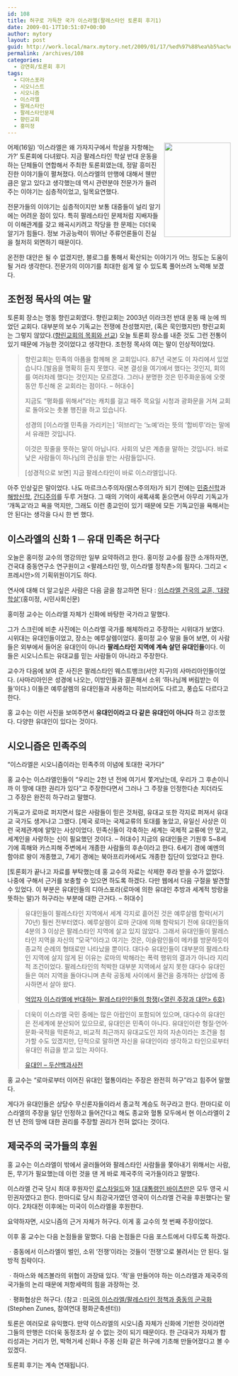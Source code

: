 ```yaml
---
id: 108
title: 허구로 가득찬 국가 이스라엘(팔레스타인 토론회 후기1)
date: 2009-01-17T10:51:07+00:00
author: mytory
layout: post
guid: http://work.local/marx.mytory.net/2009/01/17/%ed%97%88%ea%b5%ac%eb%a1%9c-%ea%b0%80%eb%93%9d%ec%b0%ac-%ea%b5%ad%ea%b0%80-%ec%9d%b4%ec%8a%a4%eb%9d%bc%ec%97%98%ed%8c%94%eb%a0%88%ec%8a%a4%ed%83%80%ec%9d%b8-%ed%86%a0%eb%a1%a0%ed%9a%8c-%ed%9b%84/
permalink: /archives/108
categories:
  - 강연회/토론회 후기
tags:
  - 디아스포라
  - 시오니스트
  - 시오니즘
  - 이스라엘
  - 팔레스타인
  - 팔레스타인문제
  - 향린교회
  - 홍미정
---
```

<img align="right" src="http://cfs14.tistory.com/image/5/tistory/2009/01/14/22/38/496deaba2bdf1" width="150px" height="213px" style="margin-left:5px;" />어제(16일) ‘이스라엘은 왜 가자지구에서 학살을 자항해는가?’ 토론회에 다녀왔다. 지금 팔레스타인 학살 반대 운동을 하는 단체들이 연합해서 주최한 토론회였는데, 정말 흥미진진한 이야기들이 펼쳐졌다. 이스라엘의 만행에 대해서 웬만큼은 알고 있다고 생각했는데 역시 관련분야 전문가가 들려 주는 이야기는 심층적이었고, 일목요연했다.

전문가들의 이야기는 심층적이지만 보통 대중들이 널리 알기에는 어려운 점이 있다. 특히 팔레스타인 문제처럼 지배자들이 이해관계를 갖고 왜곡시키려고 작당을 한 문제는 더더욱 알기가 힘들다. 정보 가공능력이 뛰어난 주류언론들이 진실을 철저히 외면하기 때문이다.

온전한 대안은 될 수 없겠지만, 블로그를 통해서 확산되는 이야기가 어느 정도는 도움이 될 거라 생각한다. 전문가의 이야기를 최대한 쉽게 알 수 있도록 풀어쓰려 노력해 보겠다.

## 조헌정 목사의 여는 말

토론회 장소는 명동 향린교회였다. 향린교회는 2003년 이라크전 반대 운동 때 눈에 띄었던 교회다. 대부분의 보수 기독교는 전쟁에 찬성했지만, (혹은 묵인했지만) 향린교회는 그렇지 않았다.([향린교회의 목회와 선교](http://www.hyanglin.org/bbs/hr1)) 오늘 토론회 장소를 내준 것도 그런 전통이 있기 때문에 가능한 것이었다고 생각한다. 조헌정 목사의 여는 말이 인상적이었다.

> 향린교회는 민족의 아픔을 함께해 온 교회입니다. 87년 국본도 이 자리에서 있었습니다.[발음을 명확히 듣지 못했다. 국본 결성을 여기에서 했다는 것인지, 회의를 여러차례 했다는 것인지는 모르겠다. 그러나 분명한 것은 민주화운동에 오랫동안 투신해 온 교회라는 점이다. &#8211; 허대수]
> 
> 지금도 “평화를 위해서”라는 캐치를 걸고 매주 목요일 시청과 광화문을 거쳐 교회로 돌아오는 촛불 행진을 하고 있습니다.
> 
> 성경의 [이스라엘 민족을 가리키는] ‘히브리’는 ‘노예’라는 뜻의 ‘합비루’라는 말에서 유래한 것입니다.
> 
> 이것은 핏줄을 뜻하는 말이 아닙니다. 사회의 낮은 계층을 말하는 것입니다. 바로 낮은 사람들이 하나님의 관심을 받는 사람들입니다.
> 
> [성경적으로 보면] 지금 팔레스타인이 바로 이스라엘입니다.

아주 인상깊은 말이었다. 나도 마르크스주의자(맑스주의자)가 되기 전에는 <a href="http://ko.wikipedia.org/wiki/%EB%AF%BC%EC%A4%91%EC%8B%A0%ED%95%99" title="위키백과 - 민중신학" target="_blank">민중신학</a>과 <a href="http://ko.wikipedia.org/wiki/%ED%95%B4%EB%B0%A9%EC%8B%A0%ED%95%99" title="위키백과 - 해방신학" target="_blank">해방신학</a>, <a href="http://ko.wikipedia.org/wiki/%EB%AA%A8%ED%95%9C%EB%8B%A4%EC%8A%A4_%EA%B0%84%EB%94%94" title="위키백과 - 모한다스 간디" target="_blank">간디주의</a>를 두루 거쳤다. 그 때의 기억이 새록새록 돋으면서 아무리 기독교가 ‘개독교’라고 욕을 먹지만, 그래도 이런 종교인이 있기 때문에 모든 기독교인을 욕해서는 안 된다는 생각을 다시 한 번 했다.

## 이스라엘의 신화 1 ─ 유대 민족은 허구다

오늘은 홍미정 교수의 명강의만 일부 요약하려고 한다. 홍미정 교수를 잠깐 소개하자면, 건국대 중동연구소 연구원이고 <팔레스타인 땅, 이스라엘 정착촌>의 필자다. 그리고 &lt;프레시안&gt;의 기획위원이기도 하다.

연사에 대해 더 알고싶은 사람은 다음 글을 참고하면 된다 : <a href="http://www.ingopress.com/ArticleRead.aspx?idx=4913" target="_blank">이스라엘 건국의 교훈, ‘대량 학살’</a>(홍미정, 시민사회신문)

홍미정 교수는 이스라엘 자체가 신화에 바탕한 국가라고 말했다.

그가 스크린에 비춘 사진에는 이스라엘 국가를 해체하라고 주장하는 시위대가 보였다. 시위대는 유대인들이었고, 장소는 예루살렘이었다. 홍미정 교수 말을 들어 보면, 이 사람들은 외부에서 들어온 유대인이 아니라 **팔레스타인 지역에 계속 살던 유대인들**이다. 이들은 시오니스트는 유대교를 믿는 사람들이 아니라고 주장한다.

교수가 다음에 보여 준 사진은 팔레스타인 웨스트뱅크(서안 지구)의 사마리아인들이었다. (사마리아인은 성경에 나오는, 이방인들과 결혼해서 소위 ‘하나님께 버림받는 이들’이다.) 이들은 예루살렘의 유대인들과 사용하는 히브리어도 다르고, 풍습도 다르다고 한다.

홍 교수는 이런 사진을 보여주면서 **유대인이라고 다 같은 유대인이 아니다** 하고 강조했다. 다양한 유대인이 있다는 것이다.

## 시오니즘은 민족주의

“이스라엘은 시오니즘이라는 민족주의 이념에 토대한 국가다”

홍 교수는 이스라엘인들이 “우리는 2천 년 전에 여기서 쫓겨났는데, 우리가 그 후손이니까 이 땅에 대한 권리가 있다”고 주장한다면서 그러나 그 주장을 인정한다손 치더라도 그 주장은 완전히 하구라고 말했다.

기독교가 로마로 퍼지면서 많은 사람들이 믿은 것처럼, 유대교 또한 각지로 퍼져서 유대교 국가도 생겨나고 그랬다. [제국 로마는 국제교류의 토대를 놓았고, 유일신 사상은 이런 국제관계에 알맞는 사상이었다. 민족신들이 각축하는 세계는 국제적 교류에 안 맞고, 세계인을 사랑하는 신이 필요했던 것이다. &#8211; 허대수] 지금의 유대인들은 기원후 5~8세기에 흑해와 카스피해 주변에서 개종한 사람들의 후손이라고 한다. 6세기 경에 예멘의 함야르 왕이 개종했고, 7세기 경에는 북아프리카에서도 개종한 집단이 있었다고 한다.

[토론회가 끝나고 자료를 부탁했는데 홍 교수의 자료는 삭제한 후라 받을 수가 없었다. 나중에 구해서 근거를 보충할 수 있으면 하도록 하겠다. 다만 웹에서 다음 구절을 발견할 수 있었다. 이 부분은 유대인들의 디아스포라(로마에 의한 유대인 추방과 세계적 방랑을 뜻하는 말)가 허구라는 부분에 대한 근거다. &#8211; 허대수]

> 유대인들이 팔레스타인 지역에서 세계 각지로 흩어진 것은 예루살렘 함락(서기 70년) 훨씬 전부터였다. 예루살렘이 로마 군대에 의해 함락되기 전에 유대인들의 4분의 3 이상은 팔레스타인 지역에 살고 있지 않았다. 그래서 유대인들이 팔레스타인 지역을 자신의 “모국”이라고 여기는 것은, 이슬람인들이 메카를 방문하듯이 종교적 순례의 형태로만 나타났을 뿐이다. 대다수 유대인들이 대부분의 팔레스타인 지역에 살지 않게 된 이유는 로마의 박해라는 폭력 행위의 결과가 아니라 지리적 조건이었다. 팔레스타인의 척박한 대부분 지역에서 살지 못한 대다수 유대인들은 여러 지역을 돌아다니며 촌락 공동체 사이에서 물건을 중개하는 상업에 종사하면서 살아 왔다.
> 
> <p class="rep">
>   <a href="http://wspaper.org/0_view.php?urn=urn:newsml:counterfire.or.kr:20070805T144904%2b0900:eokabja:1U" target="_blank">억압자 이스라엘에 반대하는 팔레스타인인들의 항쟁(&lt;열린 주장과 대안&gt; 6호)</a>
> </p>

> 더욱이 이스라엘 국민 중에는 많은 아랍인이 포함되어 있으며, 대다수의 유대인은 전세계에 분산되어 있으므로, 유대인은 민족이 아니다. 유대인이란 형질·언어·문화·국적을 막론하고, 비교적 최근까지 유대교도인 자의 자손이라는 조건을 첨가할 수도 있겠지만, 단적으로 말하면 자신을 유대인이라 생각하고 타인으로부터 유대인 취급을 받고 있는 자이다.
> 
> <p class="rep">
>   <a href="http://100.naver.com/100.nhn?docid=121903" target="_blank">유대인 &#8211; 두산백과사전</a>
> </p>

홍 교수는 “로마로부터 이어진 유대인 혈통이라는 주장은 완전히 허구”라고 힘주어 말했다.

게다가 유대인들은 상당수 무신론자들이라서 종교적 계승도 허구라고 한다. 한마디로 이스라엘의 주장을 일단 인정하고 들어간다고 해도 종교와 혈통 모두에서 현 이스라엘이 2천 년 전의 땅에 대한 권리를 주장할 권리가 전혀 없다는 것이다.

## 제국주의 국가들의 후원

홍 교수는 이스라엘이 밖에서 굴러들어와 팔레스타인 사람들을 쫓아내기 위해서는 사람, 돈, 무기가 필요했는데 이런 것을 댄 게 바로 제국주의 국가들이라고 말했다.

이스라엘 건국 당시 최대 후원자인 <a href="http://100.naver.com/100.nhn?docid=55679" target="_blank" title="두산백과사전 - 로트실트(로스차일드)">로스차일드</a>와 <a href="http://100.naver.com/100.nhn?docid=69034" target="_blank" title="두산백과사전 - 바이츠만">1대 대통령인 바이츠만</a>은 모두 영국 시민권자였다고 한다. 한마디로 당시 최강국가였던 영국이 이스라엘 건국을 후원했다는 말이다. 2차대전 이후에는 미국이 이스라엘을 후원한다.

요약하자면, 시오니즘의 근거 자체가 허구다. 이게 홍 교수의 첫 번째 주장이었다.

<div class="gray-textbox">
  <p>
    이후 홍 교수는 다음 논점들을 말했다. 다음 논점들은 다음 포스트에서 다루도록 하겠다.
  </p>
  
  <p>
    ㆍ중동에서 이스라엘이 벌인, 소위 ‘전쟁’이라는 것들이 ‘전쟁’으로 불려서는 안 된다. 일방적 침략이다.
  </p>
  
  <p>
    ㆍ하마스와 헤즈볼라의 위협이 과장돼 있다. ‘적’을 만들어야 하는 이스라엘과 제국주의 국가들의 논리 때문에 저항세력의 힘을 과장하는 것.
  </p>
  
  <p>
    ㆍ평화협상은 허구다. (참고 : <a href="http://blog.peoplepower21.org/Peace/30736" target="_blank">미국의 이스라엘/팔레스타인 정책과 중동의 군국화</a>(Stephen Zunes, 참여연대 평화군축센터))
  </p></p>
</div>

토론은 여러모로 유익했다. 만약 이스라엘의 시오니즘 자체가 신화에 기반한 것이라면 그들의 만행은 더더욱 동정조차 살 수 없는 것이 되기 때문이다. 한 근대국가 자체가 합리성과는 거리가 먼, 박혁거세 신화나 주몽 신화 같은 허구에 기초해 만들어졌다고 볼 수 있겠다.

<p class="link">
  토론회 후기는 계속 연재됩니다.
</p>